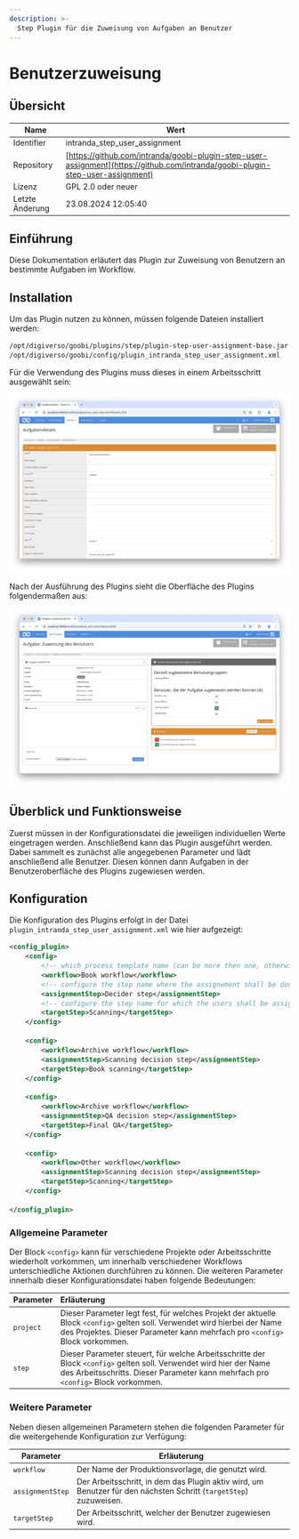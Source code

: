 ```yaml
---
description: >-
  Step Plugin für die Zuweisung von Aufgaben an Benutzer
---
```


# Benutzerzuweisung

## Übersicht

Name                     | Wert
-------------------------|-----------
Identifier               | intranda_step_user_assignment
Repository               | [https://github.com/intranda/goobi-plugin-step-user-assignment](https://github.com/intranda/goobi-plugin-step-user-assignment)
Lizenz              | GPL 2.0 oder neuer 
Letzte Änderung    | 23.08.2024 12:05:40


## Einführung
Diese Dokumentation erläutert das Plugin zur Zuweisung von Benutzern an bestimmte Aufgaben im Workflow.

## Installation
Um das Plugin nutzen zu können, müssen folgende Dateien installiert werden:

```bash
/opt/digiverso/goobi/plugins/step/plugin-step-user-assignment-base.jar
/opt/digiverso/goobi/config/plugin_intranda_step_user_assignment.xml
```

Für die Verwendung des Plugins muss dieses in einem Arbeitsschritt ausgewählt sein:

![Konfiguration des Arbeitsschritts für die Nutzung des Plugins](images/goobi-plugin-step-user-assignment_screen1_de.png)

Nach der Ausführung des Plugins sieht die Oberfläche des Plugins folgendermaßen aus:

![Zuweisung von Benutzern an Aufgaben](images/goobi-plugin-step-user-assignment_screen2_de.png)

## Überblick und Funktionsweise
Zuerst müssen in der Konfigurationsdatei die jeweiligen individuellen Werte eingetragen werden. Anschließend kann das Plugin ausgeführt werden. Dabei sammelt es zunächst alle angegebenen Parameter und lädt anschließend alle Benutzer. Diesen können dann Aufgaben in der Benutzeroberfläche des Plugins zugewiesen werden.

## Konfiguration
Die Konfiguration des Plugins erfolgt in der Datei `plugin_intranda_step_user_assignment.xml` wie hier aufgezeigt:

```xml
<config_plugin>
	<config>
		<!-- which process template name (can be more then one, otherwise use *) -->
		<workflow>Book workflow</workflow>
		<!-- configure the step name where the assignement shall be done (e.g. user assignement step) -->
		<assignmentStep>Decider step</assignmentStep>
		<!-- configure the step name for which the users shall be assigned (e.g. Scanning)-->
		<targetStep>Scanning</targetStep>
	</config>
	
	<config>
		<workflow>Archive workflow</workflow>
		<assignmentStep>Scanning decision step</assignmentStep>
		<targetStep>Book scanning</targetStep>
	</config>
	
	<config>
		<workflow>Archive workflow</workflow>
		<assignmentStep>QA decision step</assignmentStep>
		<targetStep>Final QA</targetStep>
	</config>
	
	<config>
		<workflow>Other workflow</workflow>
		<assignmentStep>Scanning decision step</assignmentStep>
		<targetStep>Scanning</targetStep>
	</config>
	
</config_plugin>

```

### Allgemeine Parameter 
Der Block `<config>` kann für verschiedene Projekte oder Arbeitsschritte wiederholt vorkommen, um innerhalb verschiedener Workflows unterschiedliche Aktionen durchführen zu können. Die weiteren Parameter innerhalb dieser Konfigurationsdatei haben folgende Bedeutungen: 

| Parameter | Erläuterung | 
| :-------- | :---------- | 
| `project` | Dieser Parameter legt fest, für welches Projekt der aktuelle Block `<config>` gelten soll. Verwendet wird hierbei der Name des Projektes. Dieser Parameter kann mehrfach pro `<config>` Block vorkommen. | 
| `step` | Dieser Parameter steuert, für welche Arbeitsschritte der Block `<config>` gelten soll. Verwendet wird hier der Name des Arbeitsschritts. Dieser Parameter kann mehrfach pro `<config>` Block vorkommen. | 


### Weitere Parameter 
Neben diesen allgemeinen Parametern stehen die folgenden Parameter für die weitergehende Konfiguration zur Verfügung: 


Parameter               | Erläuterung
------------------------|------------------------------------
`workflow`              | Der Name der Produktionsvorlage, die genutzt wird.|
`assignmentStep`        | Der Arbeitsschritt, in dem das Plugin aktiv wird, um Benutzer für den nächsten Schritt (`targetStep`) zuzuweisen. |
`targetStep`            | Der Arbeitsschritt, welcher der Benutzer zugewiesen wird.|